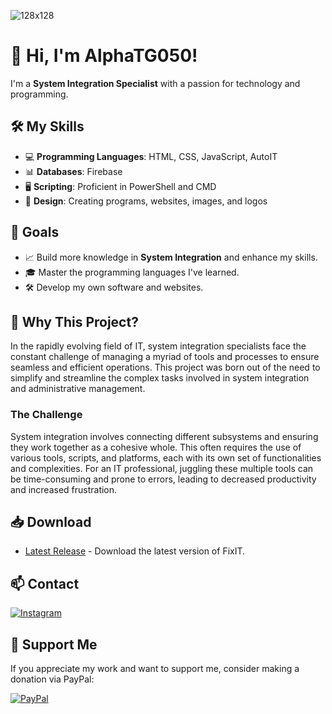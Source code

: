 ![128x128](https://github.com/user-attachments/assets/ce8ecbc3-07b3-47ab-bf6e-97f44dd40486)

# 🔷 Hi, I'm AlphaTG050!

I'm a **System Integration Specialist** with a passion for technology and programming. 



## 🛠️ My Skills
- 💻 **Programming Languages**: HTML, CSS, JavaScript, AutoIT
- 📊 **Databases**: Firebase
- 🖥️ **Scripting**: Proficient in PowerShell and CMD
- 🎨 **Design**: Creating programs, websites, images, and logos

## 🎯 Goals
- 📈 Build more knowledge in **System Integration** and enhance my skills.
- 🎓 Master the programming languages I've learned.
- 🛠️ Develop my own software and websites.

## 🤔 Why This Project?

In the rapidly evolving field of IT, system integration specialists face the constant challenge of managing a myriad of tools and processes to ensure seamless and efficient operations. This project was born out of the need to simplify and streamline the complex tasks involved in system integration and administrative management.

### The Challenge

System integration involves connecting different subsystems and ensuring they work together as a cohesive whole. This often requires the use of various tools, scripts, and platforms, each with its own set of functionalities and complexities. For an IT professional, juggling these multiple tools can be time-consuming and prone to errors, leading to decreased productivity and increased frustration.

## 📥 Download
- [Latest Release](https://github.com/AlphaTG50/FixIT/releases/latest) - Download the latest version of FixIT.


## 📫 Contact
[![Instagram](https://img.shields.io/badge/Instagram-%23E4405F.svg?logo=Instagram&logoColor=white)](https://instagram.com/helpit.informatik) 

## 💖 Support Me
If you appreciate my work and want to support me, consider making a donation via PayPal:

[![PayPal](https://img.shields.io/badge/PayPal-00457C?style=for-the-badge&logo=paypal&logoColor=white)](https://paypal.me/AlphaTG050) 
